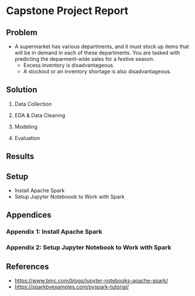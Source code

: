 # Capstone Project Report

## Problem

* A supermarket has various departments, and it must stock up items that will be in demand in each of these departments. You are tasked with predicting the deparment-wide sales for a festive season.
  * Excess inventory is disadvantageous.
  * A stockout or an inventory shortage is also disadvantageous.

## Solution

1. Data Collection

2. EDA & Data Cleaning

3. Modeling

4. Evaluation

## Results

## Setup

* Install Apache Spark
* Setup Jupyter Noteboook to Work with Spark

## Appendices

### Appendix 1: Install Apache Spark

### Appendix 2: Setup Jupyter Notebook to Work with Spark

## References

* https://www.bmc.com/blogs/jupyter-notebooks-apache-spark/
* https://sparkbyexamples.com/pyspark-tutorial/